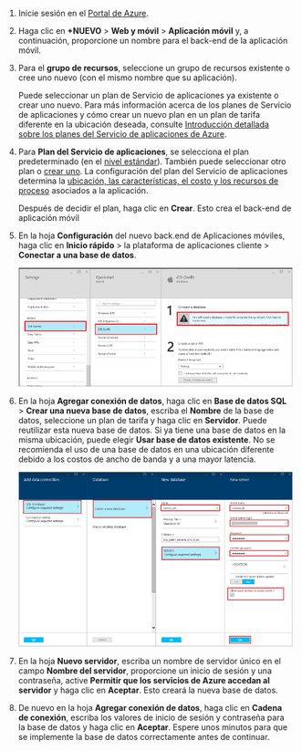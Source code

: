 1. Inicie sesión en el [Portal de Azure].

2. Haga clic en **+NUEVO** > **Web y móvil** > **Aplicación móvil** y, a continuación, proporcione un nombre para el back-end de la aplicación móvil.

3. Para el **grupo de recursos**, seleccione un grupo de recursos existente o cree uno nuevo (con el mismo nombre que su aplicación).
 
	Puede seleccionar un plan de Servicio de aplicaciones ya existente o crear uno nuevo. Para más información acerca de los planes de Servicio de aplicaciones y cómo crear un nuevo plan en un plan de tarifa diferente en la ubicación deseada, consulte [Introducción detallada sobre los planes del Servicio de aplicaciones de Azure](../articles/app-service/azure-web-sites-web-hosting-plans-in-depth-overview.md).

4. Para **Plan del Servicio de aplicaciones**, se selecciona el plan predeterminado (en el [nivel estándar](https://azure.microsoft.com/pricing/details/app-service/)). También puede seleccionar otro plan o [crear uno](../app-service/azure-web-sites-web-hosting-plans-in-depth-overview.md#create-an-app-service-plan). La configuración del plan del Servicio de aplicaciones determina la [ubicación, las características, el costo y los recursos de proceso](https://azure.microsoft.com/pricing/details/app-service/) asociados a la aplicación.

	Después de decidir el plan, haga clic en **Crear**. Esto crea el back-end de aplicación móvil
	
6. En la hoja **Configuración** del nuevo back.end de Aplicaciones móviles, haga clic en **Inicio rápido** > la plataforma de aplicaciones cliente > **Conectar a una base de datos**.

	![](./media/app-service-mobile-dotnet-backend-create-new-service/dotnet-backend-create-data-connection.png)

7. En la hoja **Agregar conexión de datos**, haga clic en **Base de datos SQL** > **Crear una nueva base de datos**, escriba el **Nombre** de la base de datos, seleccione un plan de tarifa y haga clic en **Servidor**. Puede reutilizar esta nueva base de datos. Si ya tiene una base de datos en la misma ubicación, puede elegir **Usar base de datos existente**. No se recomienda el uso de una base de datos en una ubicación diferente debido a los costos de ancho de banda y a una mayor latencia.
 
    ![](./media/app-service-mobile-dotnet-backend-create-new-service/dotnet-backend-create-db.png)

8. En la hoja **Nuevo servidor**, escriba un nombre de servidor único en el campo **Nombre del servidor**, proporcione un inicio de sesión y una contraseña, active **Permitir que los servicios de Azure accedan al servidor** y haga clic en **Aceptar**. Esto creará la nueva base de datos.

9. De nuevo en la hoja **Agregar conexión de datos**, haga clic en **Cadena de conexión**, escriba los valores de inicio de sesión y contraseña para la base de datos y haga clic en **Aceptar**. Espere unos minutos para que se implemente la base de datos correctamente antes de continuar.

<!-- URLs. -->
[Portal de Azure]: https://portal.azure.com/

<!---HONumber=AcomDC_0810_2016-->